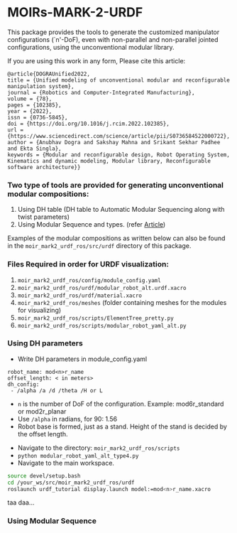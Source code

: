 # MOIRs-MARK-2-URDF
This package provides the tools to generate the customized manipulator configurations (`n'-DoF), even with non-parallel and non-parallel jointed configurations, using the unconventional modular library. 

If you are using this work in any form, Please cite this article:

```
@article{DOGRAUnified2022,
title = {Unified modeling of unconventional modular and reconfigurable manipulation system},
journal = {Robotics and Computer-Integrated Manufacturing},
volume = {78},
pages = {102385},
year = {2022},
issn = {0736-5845},
doi = {https://doi.org/10.1016/j.rcim.2022.102385},
url = {https://www.sciencedirect.com/science/article/pii/S0736584522000722},
author = {Anubhav Dogra and Sakshay Mahna and Srikant Sekhar Padhee and Ekta Singla},
keywords = {Modular and reconfigurable design, Robot Operating System, Kinematics and dynamic modeling, Modular library, Reconfigurable software architecture}}
```

### Two type of tools are provided for generating unconventional modular compositions:
1. Using DH table (DH table to Automatic Modular Sequencing along with twist parameters)
2. Using Modular Sequence and types. (refer [Article](https://doi.org/10.1016/j.rcim.2022.102385))


Examples of the modular compositions as written below can also be found in the `moir_mark2_urdf_ros/src/urdf` directory of this package.
### Files Required in order for URDF visualization:

 1. `moir_mark2_urdf_ros/config/module_config.yaml`
 2. `moir_mark2_urdf_ros/urdf/modular_robot_alt.urdf.xacro`
 3. `moir_mark2_urdf_ros/urdf/material.xacro`
 4. `moir_mark2_urdf_ros/meshes` (folder containing meshes for the modules for visualizing)
 4. `moir_mark2_urdf_ros/scripts/ElementTree_pretty.py`
 5. `moir_mark2_urdf_ros/scripts/modular_robot_yaml_alt.py`

### Using DH parameters
- Write DH parameters in module_config.yaml
```
robot_name: mod<n>r_name  
offset_length: < in meters>    
dh_config:
 - /alpha /a /d /theta /H or L   
 ```
 * `n` is the number of DoF of the configuration. Example: mod6r_standard or mod2r_planar
 * Use `/alpha` in radians, for 90: 1.56
 * Robot base is formed, just as a stand. Height of the stand is decided by the offset length.
 
 - Navigate to the directory: `moir_mark2_urdf_ros/scripts`
 - `python modular_robot_yaml_alt_type4.py`
 - Navigate to the main workspace.
```bash
source devel/setup.bash
cd /your_ws/src/moir_mark2_urdf_ros/urdf
roslaunch urdf_tutorial display.launch model:=mod<n>r_name.xacro
```
taa daa...
### Using Modular Sequence
